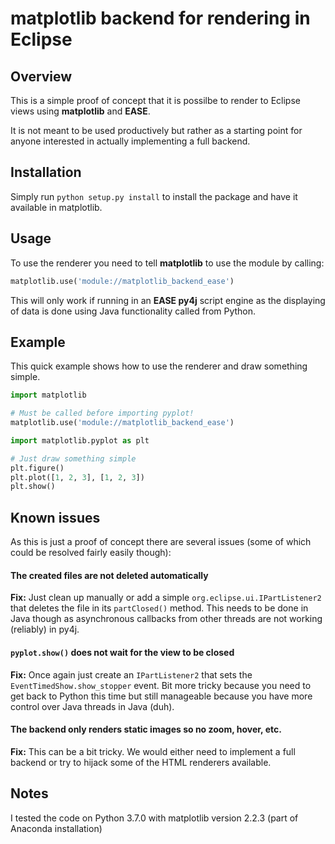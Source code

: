 
# matplotlib backend for rendering in Eclipse


## Overview

This is a simple proof of concept that it is possilbe to render to Eclipse views using **matplotlib** and **EASE**.

It is not meant to be used productively but rather as a starting point for anyone interested in actually implementing a full backend.


## Installation

Simply run `python setup.py install` to install the package and have it available in matplotlib.


## Usage

To use the renderer you need to tell **matplotlib** to use the module by calling:
```python
matplotlib.use('module://matplotlib_backend_ease')
```

This will only work if running in an **EASE py4j** script engine as the displaying of data is done using Java functionality called from Python.


## Example

This quick example shows how to use the renderer and draw something simple.

```python
import matplotlib

# Must be called before importing pyplot!
matplotlib.use('module://matplotlib_backend_ease')

import matplotlib.pyplot as plt

# Just draw something simple
plt.figure()
plt.plot([1, 2, 3], [1, 2, 3])
plt.show()

```


## Known issues

As this is just a proof of concept there are several issues (some of which could be resolved fairly easily though):

#### The created files are not deleted automatically
**Fix:** Just clean up manually or add a simple `org.eclipse.ui.IPartListener2` that deletes the file in its `partClosed()` method. This needs to be done in Java though as asynchronous callbacks from other threads are not working (reliably) in py4j.

#### `pyplot.show()` does not wait for the view to be closed
**Fix:** Once again just create an `IPartListener2` that sets the `EventTimedShow.show_stopper` event. Bit more tricky because you need to get back to Python this time but still manageable because you have more control over Java threads in Java (duh).

#### The backend only renders static images so no zoom, hover, etc.
**Fix:** This can be a bit tricky. We would either need to implement a full backend or try to hijack some of the HTML renderers available.


## Notes

I tested the code on Python 3.7.0 with matplotlib version 2.2.3 (part of Anaconda installation)